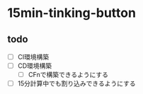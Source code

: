 # 15min-tinking-button

## todo
- [ ] CI環境構築
- [ ] CD環境構築
  - [ ] CFnで構築できるようにする
- [ ] 15分計算中でも割り込みできるようにする

